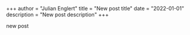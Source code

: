 +++
author = "Julian Englert"
title = "New post title"
date = "2022-01-01"
description = "New post description"
+++

new post